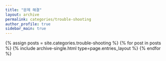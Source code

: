 ```yaml
---
title: "문제 해결"
layout: archive
permalink: categories/trouble-shooting
author_profile: true
sidebar_main: true
---
```



{% assign posts = site.categories.trouble-shooting %}
{% for post in posts %} {% include archive-single.html type=page.entries_layout %} {% endfor %}